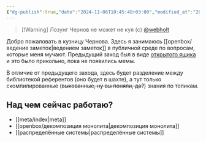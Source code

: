 ```yaml
---
{"dg-publish":true,"date":"2024-11-06T10:45:48+03:00","modified_at":"2024-11-26T18:01:23+03:00","title":"Кузня Чернова","tags":["status/infinite"],"aliases":"Кузня Чернова","permalink":"/forge/index/","dgPassFrontmatter":true}
---
```




> [!Warning] Лозунг
> Чернов не может не куя (c) [@webholt](https://x.com/webholt)

Добро пожаловать в кузницу Чернова. Здесь я занимаюсь [[openbox/ведение заметок|ведением заметок]] в публичной среде по вопросам, которые меня мучают. Предыдущий заход был в виде [открытого ящика](https://vanadium23.me/openbox/) и это было прикольно, пока не появились мемы.

В отличие от предыдущего захода, здесь будет разделение между библиотекой референтов (оно будет в шахте), а тут только скомпилированные (~~выкованные, ну вы поняли, да?~~) знания по топикам.

## Над чем сейчас работаю?

- [[meta/index|meta]]
- [[openbox/декомпозиция монолита|декомпозиция монолита]]
- [[распределённые системы|распределённые системы]]
